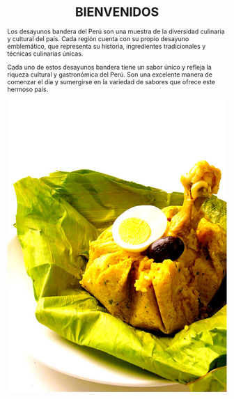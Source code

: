 <h1 align= center>BIENVENIDOS</h1> 
Los desayunos bandera del Perú son una muestra de la diversidad culinaria y cultural del país. Cada región cuenta con su propio desayuno emblemático, que representa su historia, ingredientes tradicionales y técnicas culinarias únicas.

Cada uno de estos desayunos bandera tiene un sabor único y refleja la riqueza cultural y gastronómica del Perú. Son una excelente manera de comenzar el día y sumergirse en la variedad de sabores que ofrece este hermoso país.

<img src="Images/img_7.jpg" alt="" >
